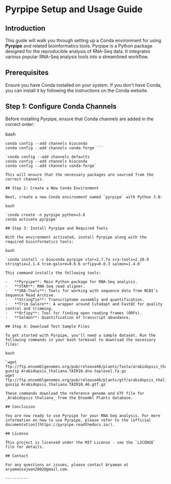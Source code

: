 # Pyrpipe Setup and Usage Guide

## Introduction

This guide will walk you through setting up a Conda environment for using **Pyrpipe** and related bioinformatics tools. Pyrpipe is a Python package designed for the reproducible analysis of RNA-Seq data. It integrates various popular RNA-Seq analysis tools into a streamlined workflow.

## Prerequisites

Ensure you have Conda installed on your system. If you don't have Conda, you can install it by following the instructions on the Conda website.

## Step 1: Configure Conda Channels

Before installing Pyrpipe, ensure that Conda channels are added in the correct order:

bash
``` conda config --add channels defaults
conda config --add channels bioconda
conda config --add channels conda-forge ```

`conda config --add channels defaults
conda config --add channels bioconda
conda config --add channels conda-forge` 

This will ensure that the necessary packages are sourced from the correct channels.

## Step 2: Create a New Conda Environment

Next, create a new Conda environment named `pyrpipe` with Python 3.8:

bash

`conda create -n pyrpipe python=3.8
conda activate pyrpipe`

## Step 3: Install Pyrpipe and Required Tools

With the environment activated, install Pyrpipe along with the required bioinformatics tools:

bash

`conda install -c bioconda pyrpipe star=2.7.7a sra-tools=2.10.9 stringtie=2.1.4 trim-galore=0.6.6 orfipy=0.0.3 salmon=1.4.0` 

This command installs the following tools:

-   **Pyrpipe**: Main Python package for RNA-Seq analysis.
-   **STAR**: RNA-Seq read aligner.
-   **SRA-Tools**: Tools for working with sequence data from NCBI's Sequence Read Archive.
-   **StringTie**: Transcriptome assembly and quantification.
-   **Trim Galore**: A wrapper around Cutadapt and FastQC for quality control and trimming.
-   **Orfipy**: Tool for finding open reading frames (ORFs).
-   **Salmon**: Quantification of transcript abundance.

## Step 4: Download Test Sample Files

To get started with Pyrpipe, you'll need a sample dataset. Run the following commands in your bash terminal to download the necessary files:

bash

`wget ftp://ftp.ensemblgenomes.org/pub/release46/plants/fasta/arabidopsis_thaliana/dna/Arabidopsis_thaliana.TAIR10.dna.toplevel.fa.gz
gunzip Arabidopsis_thaliana.TAIR10.dna.toplevel.fa.gz
wget ftp://ftp.ensemblgenomes.org/pub/release46/plants/gtf/arabidopsis_thaliana/Arabidopsis_thaliana.TAIR10.46.gtf.gz
gunzip Arabidopsis_thaliana.TAIR10.46.gtf.gz` 

These commands download the reference genome and GTF file for _Arabidopsis thaliana_ from the Ensembl Plants database.

## Conclusion

You are now ready to use Pyrpipe for your RNA-Seq analysis. For more information on how to use Pyrpipe, please refer to the [official documentation](https://pyrpipe.readthedocs.io/).

## License

This project is licensed under the MIT License - see the `LICENSE` file for details.

## Contact

For any questions or issues, please contact Aryaman at aryamansajwan2002@gmail.com.

----------
